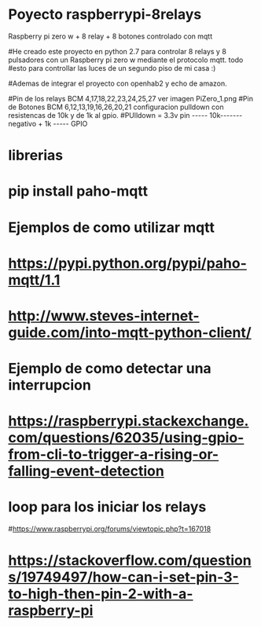 # Poyecto raspberrypi-8relays
Raspberry pi zero w + 8 relay + 8 botones controlado con mqtt

#He creado este proyecto en python 2.7 para controlar 8 relays y 8 pulsadores con un Raspberry pi zero w mediante el protocolo mqtt. todo #esto para controllar las luces de un segundo piso de mi casa :)

#Ademas de integrar el proyecto con openhab2 y echo de amazon.

#Pin de los relays BCM 4,17,18,22,23,24,25,27 ver imagen PiZero_1.png
#Pin de Botones BCM 6,12,13,19,16,26,20,21 configuracion pulldown con resistencas de 10k y de 1k al gpio.
#PUlldown =  3.3v pin  ----- 10k------- negativo + 1k ----- GPIO

# 

#  librerias 
#  pip install paho-mqtt 
#
# Ejemplos de como utilizar mqtt
# https://pypi.python.org/pypi/paho-mqtt/1.1  
# http://www.steves-internet-guide.com/into-mqtt-python-client/
#
#
# Ejemplo de como detectar una interrupcion 
# https://raspberrypi.stackexchange.com/questions/62035/using-gpio-from-cli-to-trigger-a-rising-or-falling-event-detection
# 
# loop para los iniciar los relays
#https://www.raspberrypi.org/forums/viewtopic.php?t=167018
# https://stackoverflow.com/questions/19749497/how-can-i-set-pin-3-to-high-then-pin-2-with-a-raspberry-pi

